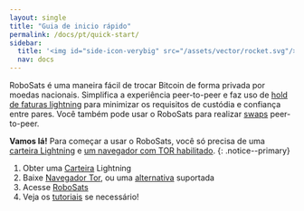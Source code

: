 ```yaml
---
layout: single
title: "Guia de inicio rápido"
permalink: /docs/pt/quick-start/
sidebar:
  title: '<img id="side-icon-verybig" src="/assets/vector/rocket.svg"/>Inicio rápido'
  nav: docs
---
```


RoboSats é uma maneira fácil de trocar Bitcoin de forma privada por moedas nacionais. Simplifica a experiência peer-to-peer e faz uso de [hold de faturas lightning](/docs/escrow/#what-is-a-hold-invoice) para minimizar os requisitos de custódia e confiança entre pares. Você também pode usar o RoboSats para realizar [swaps](/docs/swaps/) peer-to-peer.

**Vamos lá!** Para começar a usar o RoboSats, você só precisa de uma [<i class='fa-solid fa-wallet'></i> carteira Lightning](/docs/pt/wallets/) e [um navegador com TOR habilitado](/docs/pt/tor/).
{: .notice--primary}

1. Obter uma [Carteira](/docs/pt/wallets/) Lightning
2. Baixe [Navegador Tor](https://www.torproject.org/download/), ou uma [alternativa](/docs/pt/access/) suportada
3. Acesse [RoboSats](/docs/pt/access/)
4. Veja os [tutoriais](/watch/pt/) se necessário!
